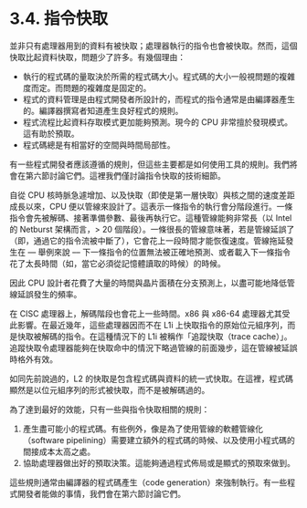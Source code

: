 # 3.4. 指令快取

並非只有處理器用到的資料有被快取；處理器執行的指令也會被快取。然而，這個快取比起資料快取，問題少了許多。有幾個理由：

* 執行的程式碼的量取決於所需的程式碼大小。程式碼的大小一般視問題的複雜度而定。而問題的複雜度是固定的。
* 程式的資料管理是由程式開發者所設計的，而程式的指令通常是由編譯器產生的。編譯器撰寫者知道產生良好程式的規則。
* 程式流程比起資料存取模式更加能夠預測。現今的 CPU 非常擅於發現模式。這有助於預取。
* 程式碼總是有相當好的空間與時間局部性。

有一些程式開發者應該遵循的規則，但這些主要都是如何使用工具的規則。我們將會在第六節討論它們。這裡我們僅討論指令快取的技術細節。

自從 CPU 核時脈急遽增加、以及快取（即使是第一層快取）與核之間的速度差距成長以來，CPU 便以管線來設計了。這表示一條指令的執行會分階段進行。一條指令會先被解碼、接著準備參數、最後再執行它。這種管線能夠非常長（以 Intel 的 Netburst 架構而言，> 20 個階段）。一條很長的管線意味著，若是管線延誤了（即，通過它的指令流被中斷了），它會花上一段時間才能恢復速度。管線拖延發生在 –– 舉例來說 –– 下一條指令的位置無法被正確地預測、或者載入下一條指令花了太長時間（如，當它必須從記憶體讀取的時候）的時候。

因此 CPU 設計者花費了大量的時間與晶片面積在分支預測上，以盡可能地降低管線延誤發生的頻率。

在 CISC 處理器上，解碼階段也會花上一些時間。x86 與 x86-64 處理器尤其受此影響。在最近幾年，這些處理器因而不在 L1i 上快取指令的原始位元組序列，而是快取被解碼的指令。在這種情況下的 L1i 被稱作「追蹤快取（trace cache）」。追蹤快取令處理器能夠在快取命中的情況下略過管線的前面幾步，這在管線被延誤時格外有效。

如同先前說過的，L2 的快取是包含程式碼與資料的統一式快取。在這裡，程式碼顯然是以位元組序列的形式被快取，而不是被解碼過的。

為了達到最好的效能，只有一些與指令快取相關的規則：

1. 產生盡可能小的程式碼。有些例外，像是為了使用管線的軟體管線化（software pipelining）需要建立額外的程式碼的時候、以及使用小程式碼的間接成本太高之處。
2. 協助處理器做出好的預取決策。這能夠通過程式佈局或是顯式的預取來做到。

這些規則通常由編譯器的程式碼產生（code generation）來強制執行。有一些程式開發者能做的事情，我們會在第六節討論它們。

